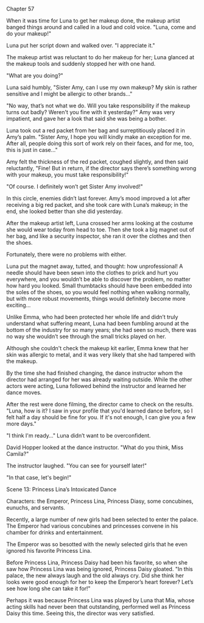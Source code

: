 Chapter 57

When it was time for Luna to get her makeup done, the makeup artist banged things around and called in a loud and cold voice. "Luna, come and do your makeup!"


Luna put her script down and walked over. "I appreciate it."


The makeup artist was reluctant to do her makeup for her; Luna glanced at the makeup tools and suddenly stopped her with one hand.


"What are you doing?"


Luna said humbly, "Sister Amy, can I use my own makeup? My skin is rather sensitive and I might be allergic to other brands…"


"No way, that’s not what we do. Will you take responsibility if the makeup turns out badly? Weren't you fine with it yesterday?" Amy was very impatient, and gave her a look that said she was being a bother.


Luna took out a red packet from her bag and surreptitiously placed it in Amy’s palm. "Sister Amy, I hope you will kindly make an exception for me. After all, people doing this sort of work rely on their faces, and for me, too, this is just in case…"


Amy felt the thickness of the red packet, coughed slightly, and then said reluctantly, "Fine! But in return, if the director says there’s something wrong with your makeup, you must take responsibility!"


"Of course. I definitely won’t get Sister Amy involved!"


In this circle, enemies didn’t last forever. Amy’s mood improved a lot after receiving a big red packet, and she took care with Luna’s makeup; in the end, she looked better than she did yesterday.


After the makeup artist left, Luna crossed her arms looking at the costume she would wear today from head to toe. Then she took a big magnet out of her bag, and like a security inspector, she ran it over the clothes and then the shoes.


Fortunately, there were no problems with either.


Luna put the magnet away, tutted, and thought: how unprofessional! A needle should have been sewn into the clothes to prick and hurt you everywhere, and you wouldn’t be able to discover the problem, no matter how hard you looked. Small thumbtacks should have been embedded into the soles of the shoes, so you would feel nothing when walking normally, but with more robust movements, things would definitely become more exciting…


Unlike Emma, who had been protected her whole life and didn’t truly understand what suffering meant, Luna had been fumbling around at the bottom of the industry for so many years; she had seen so much, there was no way she wouldn’t see through the small tricks played on her.


Although she couldn't check the makeup kit earlier, Emma knew that her skin was allergic to metal, and it was very likely that she had tampered with the makeup.


By the time she had finished changing, the dance instructor whom the director had arranged for her was already waiting outside. While the other actors were acting, Luna followed behind the instructor and learned her dance moves.


After the rest were done filming, the director came to check on the results. "Luna, how is it? I saw in your profile that you'd learned dance before, so I felt half a day should be fine for you. If it's not enough, I can give you a few more days."


"I think I'm ready…" Luna didn’t want to be overconfident.


David Hopper looked at the dance instructor. "What do you think, Miss Camila?"


The instructor laughed. "You can see for yourself later!"


"In that case, let's begin!"


Scene 13: Princess Lina’s Intoxicated Dance


Characters: the Emperor, Princess Lina, Princess Diasy, some concubines, eunuchs, and servants.


Recently, a large number of new girls had been selected to enter the palace. The Emperor had various concubines and princesses convene in his chamber for drinks and entertainment.


The Emperor was so besotted with the newly selected girls that he even ignored his favorite Princess Lina.


Before Princess Lina, Princess Daisy had been his favorite, so when she saw how Princess Lina was being ignored, Princess Daisy gloated. "In this palace, the new always laugh and the old always cry. Did she think her looks were good enough for her to keep the Emperor’s heart forever? Let’s see how long she can take it for!"


Perhaps it was because Princess Lina was played by Luna that Mia, whose acting skills had never been that outstanding, performed well as Princess Daisy this time. Seeing this, the director was very satisfied.

